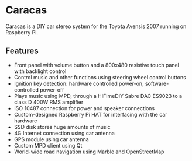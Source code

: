 # Caracas

Caracas is a DIY car stereo system for the Toyota Avensis 2007 running on Raspberry Pi.

## Features

* Front panel with volume button and a 800x480 resistive touch panel with backlight control
* Control music and other functions using steering wheel control buttons
* Ignition key detection: hardware controlled power-on, software-controlled power-off
* Plays music using MPD, through a HIFImeDIY Sabre DAC ES9023 to a class D 400W RMS amplifier
* ISO 10487 connection for power and speaker connections
* Custom-designed Raspberry Pi HAT for interfacing with the car hardware
* SSD disk stores huge amounts of music
* 4G Internet connection using car antenna
* GPS module using car antenna
* Custom MPD client using Qt
* World-wide road navigation using Marble and OpenStreetMap
